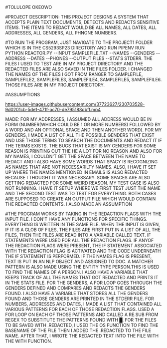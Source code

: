 #TOLULOPE OKEOWO

#PROJECT DESCRIPTION: THIS PROJECT DESIGNS A SYSTEM THAT ACCEPTS PLAIN TEXT DOCUMENTS, DETECTS AND REDACTS SENSITIVE ITEMS. THE ITEMS TO REDACT WOULD BE ALL NAMES, ALL DATES, ALL ADDRESSES, ALL GENDERS, ALL PHNONE NUMBERS.

#TO RUN THE PROGRAM, JUST NAVIGATE TO THE PROJECT1 FOLDER WHICH IS IN THE CS5293SP23 DIRECTORY AND RUN PIPENV RUN PYTHON REACTOR.PY --INPUT SAMPLEFILE.TXT --NAMES --GENDERS --ADDRESS --DATES --PHONES --OUTPUT FILES --STATS STDERR. THE FILES I USED TO TEST ARE IN MY PROJECT DIRECTORY AND THE REDACTED FILES ARE ALSO SAVED IN THE FILES FOLDER. I CHANGED THE NAMES OF THE FILES I GOT FROM RANGER TO SAMPLEFILE, SAMPLEFILE2, SAMPLEFILE3, SAMPLEFILE4, SAMPLEFILE5, SAMPLEFILE6. THOSE FILES ARE IN MY PROJECT DIRECTORY. 

#ASSUMPTIONS

https://user-images.githubusercontent.com/37723627/230703528-9d0201cb-5de1-471f-ac70-de795188dbff.mp4

 MADE: FOR MY ADDRESSES, I ASSUMED ALL ADDRESS WOULD BE IN FORM (NUMBER(WHICH COULD BE 1 OR MORE NUMBERS) FOLLOWED BY A WORD AND AN OPTIONAL SPACE AND THEN ANOTHER WORD). FOR MY GENDERS, I MADE A LIST OF ALL THE POSSIBLE GENDERS THAT EXIST AND USE THOSE TERMS TO SEARCH THE DOCUMENTS AND REDACT IT IF THE TERMS EXISTS. THE BUGS THAT EXIST IS MY GENDERS FOR SOME REASON IS PRINTING OUT THE HE A LOT FOR NO REASON AND ALSO FOR MY NAMES, I COULDN'T GET THE SPACE BETWEEN THE NAME TO REDACT AND I ALSO HAVE SOME WORDS THAT SPACY IS RECOGNIZING AS NAMES THAT ARE NOT NECESSARILTY NAMES. ALSO, I HAVE IT SET UP WHERE THE NAMES MENTIONED IN EMAILS IS ALSO REDACTED BECAUSE I THOUGHT IT WAS NECESSARY. SOME SPACES ARE ALSO GETTING REDACTED FOR SOME WEIRD REASON. MY TEST CASE IS ALSO NOT RUNNING. I HAVE IT SETUP WHERE WE FIRST TEST JUST THE NAME AND THE SECOND TEST WAS TO TEST FOR EVERYTHING. BOTH CASES ARE SUPPOSED TO CREATE AN OUTPUT FILE WHICH WOULD CONTAIN THE REDACTED CONTENTS. I ALSO MADE AN ASSUMPTION

#THE PROGRAM WORKS BY TAKING IN THE REDACTION FLAGS WITH THE INPUT FILE. I DON'T HAVE ANY FUNCTIONS FOR SPECIFIC THINGS. EVERYTHING IS WRITTEN IN THE SAME FILE. WHEN THE INPUT IS GIVEN, IF IT IS A GLOB OF FILES, THE FILES ARE FIRST PUT IN A LIST OF ALL THE FILES, THEN THE FILES ARE READ INTO A VARIABLE CALLED TEXT. IF STATEMENTS WERE USED FOR ALL THE REDACTION FLAGS. IF ANYOF THE REDACTION FLAGS WERE PRESENT, THE IF STATEMENT ASSOCIATED WITH THE REDACTION FLAG IS ACTIVATED AND THE CODE UNDERNEATH THE IF STATEMENT IS PERFORMED. IF THE NAMES FLAG IS PRESENT, TEXT IS PUT IN AN NLP OBJECT AND ASSIGNED TO DOC. A MATCHER PATTERN IS ALSO MADE USING THE ENTITY TYPE PERSON.THIS IS USED TO FIND THE NAMES OF A PERSON. I ALSO HAVE A VARIABLE THAT KEEPS TRACK OF ALL THE NAMES THAT GOT REDACTED AND PRINTS IT IN THE STATS FILE. FOR THE GENDERS, A FOR LOOP GOES THROUGH THE GENDERS DEFINED AND COMPARES AND REDACTS THE GENDERS FOUND. I ALSO HAVE A VARIABLE THAT STORES ALL THE GENDERS FOUND AND THOSE GENDERS ARE PRINTED IN THE STDERR FILE. FOR NUMBERS, ADDRESSES AND DATES, I MADE A LIST THAT CONTAINED ALL VARIOUS PATTERNS FOR EACH OF THOSE REDACTION FLAGS. USED A FOR LOOP ON EACH OF THOSE PATTERNS AND CALLED A RE.SUB FROM REGEX TO SUBSTITUTE THE PATTERNS FOUND WITH █. FOR THE FILES TO BE SAVED WITH .REDACTED, I USED THE OS FUNCTION TO FIND THE BASENAME OF THE FILE THEN I ADDED THE .REDACTED TO THE FILE NAME. AFTER THAT, I WROTE THE REDACTED TEXT INTO THE FILE WITH THE WITH FUNCTION.

#
